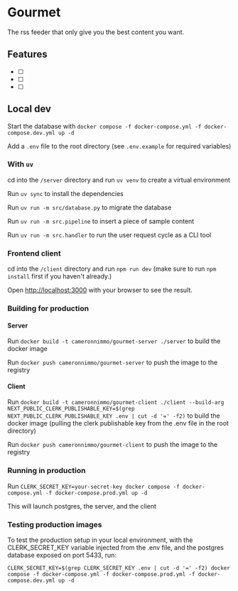 # Gourmet

The rss feeder that only give you the best content you want.

## Features

- [ ]
- [ ]
- [ ]

## Local dev

Start the database with `docker compose -f docker-compose.yml -f docker-compose.dev.yml up -d`

Add a `.env` file to the root directory (see `.env.example` for required variables)

### With `uv`

cd into the `/server` directory and run `uv venv` to create a virtual environment

Run `uv sync` to install the dependencies

Run `uv run -m src/database.py` to migrate the database

Run `uv run -m src.pipeline` to insert a piece of sample content

Run `uv run -m src.handler` to run the user request cycle as a CLI tool

### Frontend client

cd into the `/client` directory and run `npm run dev` (make sure to run `npm install` first if you haven't already.)

Open [http://localhost:3000](http://localhost:3000) with your browser to see the result.

### Building for production

#### Server

Run `docker build -t cameronnimmo/gourmet-server ./server` to build the docker image

Run `docker push cameronnimmo/gourmet-server` to push the image to the registry

#### Client

Run `docker build -t cameronnimmo/gourmet-client ./client --build-arg NEXT_PUBLIC_CLERK_PUBLISHABLE_KEY=$(grep NEXT_PUBLIC_CLERK_PUBLISHABLE_KEY .env | cut -d '=' -f2)` to build the docker image (pulling the clerk publishable key from the .env file in the root directory)

Run `docker push cameronnimmo/gourmet-client` to push the image to the registry

### Running in production

Run `CLERK_SECRET_KEY=your-secret-key docker compose -f docker-compose.yml -f docker-compose.prod.yml up -d`

This will launch postgres, the server, and the client

### Testing production images

To test the production setup in your local environment, with the CLERK_SECRET_KEY variable injected from the .env file, and the postgres database exposed on port 5433, run:

```
CLERK_SECRET_KEY=$(grep CLERK_SECRET_KEY .env | cut -d '=' -f2) docker compose -f docker-compose.yml -f docker-compose.prod.yml -f docker-compose.dev.yml up -d
```
